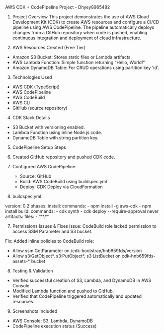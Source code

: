AWS CDK + CodePipeline Project - Dhyey8965482
1. Project Overview
This project demonstrates the use of AWS Cloud Development Kit (CDK) to create AWS resources and configure a CI/CD pipeline using AWS CodePipeline. The pipeline automatically deploys changes from a GitHub repository when code is pushed, enabling continuous integration and deployment of cloud infrastructure.

2. AWS Resources Created (Free Tier)
- Amazon S3 Bucket: Stores static files or Lambda artifacts.
- AWS Lambda Function: Simple function returning “Hello, World!”
- Amazon DynamoDB Table: For CRUD operations using partition key 'id'.

3. Technologies Used
- AWS CDK (TypeScript)
- AWS CodePipeline
- AWS CodeBuild
- AWS CLI
- GitHub (source repository)

4. CDK Stack Details
- S3 Bucket with versioning enabled.
- Lambda Function using inline Node.js code.
- DynamoDB Table with string partition key.

5. CodePipeline Setup Steps
1. Created GitHub repository and pushed CDK code.
2. Configured AWS CodePipeline:
   - Source: GitHub
   - Build: AWS CodeBuild using buildspec.yml
   - Deploy: CDK Deploy via CloudFormation

6. buildspec.yml

version: 0.2
phases:
  install:
    commands:
      - npm install -g aws-cdk
      - npm install
  build:
    commands:
      - cdk synth
      - cdk deploy --require-approval never
artifacts:
  files:
    - '**/*'

7. Permissions Issues & Fixes
Issue: CodeBuild role lacked permission to access SSM Parameter and S3 bucket.

Fix: Added inline policies to CodeBuild role:
- Allow ssm:GetParameter on /cdk-bootstrap/hnb659fds/version
- Allow s3:GetObject*, s3:PutObject*, s3:ListBucket on cdk-hnb659fds-assets-* bucket

8. Testing & Validation
- Verified successful creation of S3, Lambda, and DynamoDB in AWS Console.
- Modified Lambda function and pushed to GitHub.
- Verified that CodePipeline triggered automatically and updated resources.

9. Screenshots Included
- AWS Console: S3, Lambda, DynamoDB
- CodePipeline execution status (Success)

